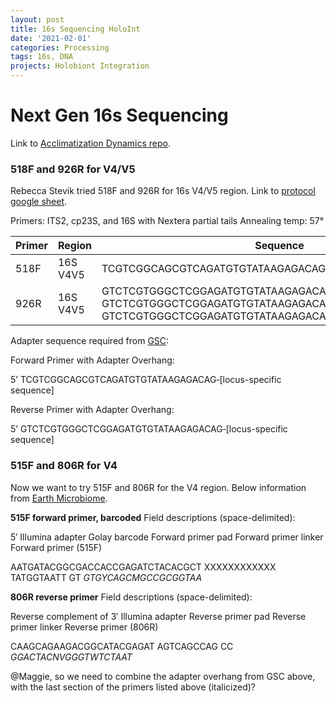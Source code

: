 ```yaml
---
layout: post
title: 16s Sequencing HoloInt
date: '2021-02-01'
categories: Processing
tags: 16s, DNA
projects: Holobiont Integration
---
```


# Next Gen 16s Sequencing

Link to [Acclimatization Dynamics repo](https://github.com/hputnam/Acclim_Dynamics).  

### 518F and 926R for V4/V5

Rebecca Stevik tried 518F and 926R for 16s V4/V5 region. Link to [protocol google sheet](https://docs.google.com/spreadsheets/d/1nwWCbPFduX4a2K3Fc-qeALjZADdt0yuQTMVSW2n9SbU/edit?usp=sharing).  

Primers: ITS2, cp23S, and 16S with Nextera partial tails
Annealing temp: 57°

| Primer 	| Region   	| Sequence                                                                                                                                                         	|
|--------	|----------	|------------------------------------------------------------------------------------------------------------------------------------------------------------------	|
| 518F   	| 16S V4V5 	| TCGTCGGCAGCGTCAGATGTGTATAAGAGACAGCCAGCAGCYGCGGTAAN                                                                                                               	|
| 926R   	| 16S V4V5 	| GTCTCGTGGGCTCGGAGATGTGTATAAGAGACAGCCGTCAATTCNTTTRAGT, GTCTCGTGGGCTCGGAGATGTGTATAAGAGACAGCCGTCAATTTCTTTGAGT, GTCTCGTGGGCTCGGAGATGTGTATAAGAGACAGCCGTCTATTCCTTTGANT 	|


Adapter sequence required from [GSC](https://web.uri.edu/gsc/next-generation-sequencing/):  

Forward Primer with Adapter Overhang:

5’ TCGTCGGCAGCGTCAGATGTGTATAAGAGACAG‐[locus-specific sequence]

Reverse Primer with Adapter Overhang:

5’ GTCTCGTGGGCTCGGAGATGTGTATAAGAGACAG‐[locus-specific sequence]

### 515F and 806R for V4

Now we want to try 515F and 806R for the V4 region. Below information from [Earth Microbiome](https://earthmicrobiome.org/protocols-and-standards/16s/).

**515F forward primer, barcoded**
Field descriptions (space-delimited):

5′ Illumina adapter
Golay barcode
Forward primer pad
Forward primer linker
Forward primer (515F)

AATGATACGGCGACCACCGAGATCTACACGCT XXXXXXXXXXXX TATGGTAATT GT *GTGYCAGCMGCCGCGGTAA*

**806R reverse primer**
Field descriptions (space-delimited):

Reverse complement of 3′ Illumina adapter
Reverse primer pad
Reverse primer linker
Reverse primer (806R)

CAAGCAGAAGACGGCATACGAGAT AGTCAGCCAG CC *GGACTACNVGGGTWTCTAAT*

@Maggie, so we need to combine the adapter overhang from GSC above, with the last section of the primers listed above (italicized)?
